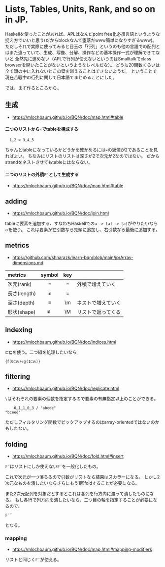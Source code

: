# Lists, Tables, Units, Rank, and so on in JP.

Haskellを使ったことがあれば、APLはなんだpoint free化必須言語というような捉え方でいいと思う(だからblockなんて堕落だwww簡単になりすぎるwww)。
ただしそれで実際に使ってみると目玉の「行列」というのも他の言語での配列とはまた違っていて、生成、写像、分解、操作などの基本操作一式が理解できてないと
全然先に進めない（APLで行列が使えないというのはSmalltalkでclass browserを開いたことがないというようなレベルだな）。
どうも20関数くらいは全て頭の中に入れないとこの壁を越えることはできないようだ。
ということで現在苦戦中の行列に関して日本語でまとめることにした。

では、まず作るところから。

## 生成

- https://mlochbaum.github.io/BQN/doc/map.html#table

#### 二つのリストから`≍`でtableを構成する

```apl
  1‿2 ≍ 3‿4‿5
```

ちゃんとtableになっているかどうかを確かめるには`=`の返値が2であることを見ればよい。
ちなみにリストのリストは深さが2で次元が2なのではない。
だからstrandをネストさせてもtableにはならない。

#### 二つのリストの外積`𝔽⌜`として生成する

- https://mlochbaum.github.io/BQN/doc/map.html#table

## adding

- https://mlochbaum.github.io/BQN/doc/join.html

tableに要素を追加する、すなわちHaskellでの`a -> [a] -> [a]`がやりたいなら`∾`を使う。
これは要素が左引数なら先頭に追加し、右引数なら最後に追加する。

## metrics

- https://github.com/shnarazk/learn-bqn/blob/main/jp/Array-dimensions.md

| metrics     | symbol  | key |                    |
|:------------|:-------:|:---:|--------------------|
| 次元(rank)  |    =    |  =  | 外積で増えていく   |
| 長さ(length)|    ≠    | \=  |                    |
| 深さ(depth) |    ≡    | \m  | ネストで増えていく |
| 形状(shape) |    ≢    | \M  | リストで返ってくる |

## indexing

- https://mlochbaum.github.io/BQN/doc/indices.html

⊏⊑を使う。二つ組を処理したいなら

```APL
{𝕗(0⊏𝕨)⋄𝕘(1⊏𝕨)}
```

## filtering

- https://mlochbaum.github.io/BQN/doc/replicate.html

`\`はそれぞれの要素の個数を指定するので要素の有無指定以上のことができる。

```apl
    0‿1‿1‿0‿3 / "abcde"
"bceee"
```

ただしフィルタリング関数でピックアップするのはarray-orientedではないのかもしれない。

## folding

- https://mlochbaum.github.io/BQN/doc/fold.html#insert

 `𝔽˝`はリストにしか使えない`𝔽´`を一般化したもの。

これで次元が一つ落ちるので引数がリストなら結果はスカラーになる。
しかし2次元なものを潰したいならさらにもう1回foldすることが必要になる。

また2次元配列を対象だとするとこれは各列を行方向に渡って潰したものになる。
もし各行で列方向を潰したいなら、二つ目の軸を指定することが必要になるので、
```
𝔽¨˘
```
となる。

### mapping

- https://mlochbaum.github.io/BQN/doc/map.html#mapping-modifiers

リストと同じく`𝔽¨`が使える。
